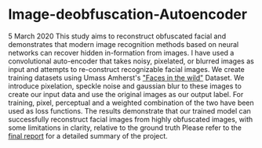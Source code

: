 # Image-deobfuscation-Autoencoder

5 March 2020 
This study aims to reconstruct obfuscated facial and demonstrates that modern image recognition methods based on neural networks can recover hidden in-formation from images. I have used a convolutional auto-encoder that takes noisy, pixelated, or blurred
images as input and attempts to re-construct recognizable facial images. 
We create training datasets using Umass Amherst's ["Faces in the wild"](http://vis-www.cs.umass.edu/lfw/) Dataset. We introduce pixelation, speckle noise and gaussian blur to these images to create our input data and use the original images as our output label.
For training, pixel, perceptual and a weighted combination of the two have been used as loss functions.
The results demonstrate that our trained model can successfully reconstruct facial images
from highly obfuscated images, with some limitations in clarity, relative to the ground
truth
Please refer to the [final report](https://github.com/AyushLahiri/Image-deobfuscation-Autoencoder/blob/main/Report.pdf) for a detailed summary of the project. 

